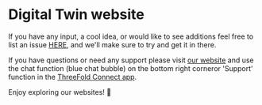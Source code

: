 
# Digital Twin website

If you have any input, a cool idea, or would like to see additions feel free to list an issue [HERE](https://github.com/threefoldfoundation/www_threefold_twin/issues/new), and we'll make sure to try and get it in there.

If you have questions or need any support please visit [our website](https://www.threefold.io) and use the chat function (blue chat bubble) on the bottom right corneror 'Support' function in the [ThreeFold Connect app](https://threefold.io/info/threefold#/threefold__threefold_connect).

Enjoy exploring our websites! 🙂


